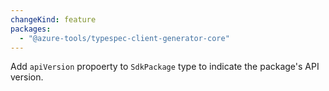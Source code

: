 ```yaml
---
changeKind: feature
packages:
  - "@azure-tools/typespec-client-generator-core"
---
```


Add `apiVersion` propoerty to `SdkPackage` type to indicate the package's API version.